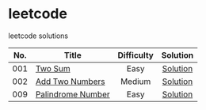 # leetcode
leetcode solutions


|  No.  |           Title                                                                   | Difficulty |    Solution                                        |
|:-----:|-----------------------------------------------------------------------------------|:----------:|:--------------------------------------------------:|
|001    |[Two Sum](https://leetcode.com/problems/two-sum/)                                  |   Easy     | [Solution](/solutions/001_twoSum.py)               |
|002    |[Add Two Numbers](https://leetcode.com/problems/add-two-numbers/submissions/)      |   Medium   | [Solution](/solutions/002_addTwoNumbers.py)        |
|009    |[Palindrome Number](https://leetcode.com/problems/palindrome-number/submissions/)  |   Easy     | [Solution](/solutions/009_palindromeNumber.py)     |
